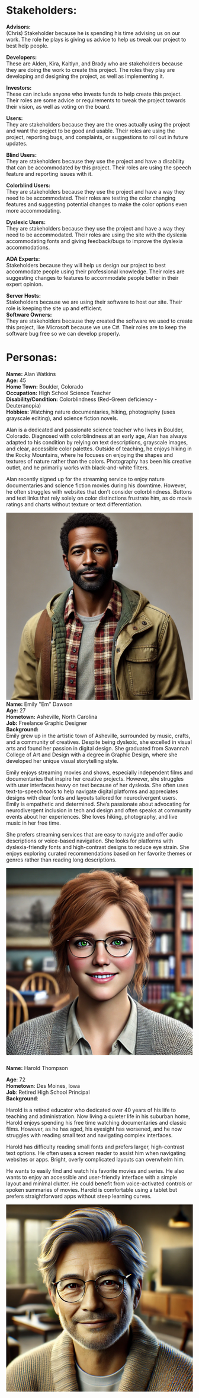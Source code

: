# **Stakeholders:**

**Advisors:**   
(Chris) Stakeholder because he is spending his time advising us on our work. The role he plays is giving us advice to help us tweak our project to best help people.

**Developers:**  
These are Alden, Kira, Kaitlyn, and Brady who are stakeholders because they are doing the work to create this project. The roles they play are developing and designing the project, as well as implementing it.

**Investors:**  
These can include anyone who invests funds to help create this project. Their roles are some advice or requirements to tweak the project towards their vision, as well as voting on the board.

**Users:**  
They are stakeholders because they are the ones actually using the project and want the project to be good and usable. Their roles are using the project, reporting bugs, and complaints, or suggestions to roll out in future updates.

**Blind Users:**   
They are stakeholders because they use the project and have a disability that can be accommodated by this project. Their roles are using the speech feature and reporting issues with it. 

**Colorblind Users:**   
They are stakeholders because they use the project and have a way they need to be accommodated. Their roles are testing the color changing features and suggesting potential changes to make the color options even more accommodating. 

**Dyslexic Users:**   
They are stakeholders because they use the project and have a way they need to be accommodated. Their roles are using the site with the dyslexia accommodating fonts and giving feedback/bugs to improve the dyslexia accommodations.

**ADA Experts:**  
Stakeholders because they will help us design our project to best accommodate people using their professional knowledge. Their roles are suggesting changes to features to accommodate people better in their expert opinion.

**Server Hosts:**  
Stakeholders because we are using their software to host our site. Their role is keeping the site up and efficient.  
**Software Owners:**  
They are stakeholders because they created the software we used to create this project, like Microsoft because we use C\#. Their roles are to keep the software bug free so we can develop properly.

# **Personas:**

**Name:** Alan Watkins  
**Age:** 45  
**Home Town:** Boulder, Colorado  
**Occupation:** High School Science Teacher  
**Disability/Condition:** Colorblindness (Red-Green deficiency \- Deuteranopia)  
**Hobbies:** Watching nature documentaries, hiking, photography (uses grayscale editing), and science fiction novels.

Alan is a dedicated and passionate science teacher who lives in Boulder, Colorado. Diagnosed with colorblindness at an early age, Alan has always adapted to his condition by relying on text descriptions, grayscale images, and clear, accessible color palettes. Outside of teaching, he enjoys hiking in the Rocky Mountains, where he focuses on enjoying the shapes and textures of nature rather than the colors. Photography has been his creative outlet, and he primarily works with black-and-white filters.

Alan recently signed up for the streaming service to enjoy nature documentaries and science fiction movies during his downtime. However, he often struggles with websites that don’t consider colorblindness. Buttons and text links that rely solely on color distinctions frustrate him, as do movie ratings and charts without texture or text differentiation.

![Alan](stakeholder_pics/alan.png)
**Name:** Emily "Em" Dawson  
**Age:** 27  
**Hometown:** Asheville, North Carolina  
**Job:** Freelance Graphic Designer  
**Background:**  
Emily grew up in the artistic town of Asheville, surrounded by music, crafts, and a community of creatives. Despite being dyslexic, she excelled in visual arts and found her passion in digital design. She graduated from Savannah College of Art and Design with a degree in Graphic Design, where she developed her unique visual storytelling style.

Emily enjoys streaming movies and shows, especially independent films and documentaries that inspire her creative projects. However, she struggles with user interfaces heavy on text because of her dyslexia. She often uses text-to-speech tools to help navigate digital platforms and appreciates designs with clear fonts and layouts tailored for neurodivergent users.  
Emily is empathetic and determined. She’s passionate about advocating for neurodivergent inclusion in tech and design and often speaks at community events about her experiences. She loves hiking, photography, and live music in her free time.

She prefers streaming services that are easy to navigate and offer audio descriptions or voice-based navigation. She looks for platforms with dyslexia-friendly fonts and high-contrast designs to reduce eye strain. She enjoys exploring curated recommendations based on her favorite themes or genres rather than reading long descriptions.

![Emily](./stakeholder_pics/emily.png)

### 

**Name:** Harold Thompson

**Age**: 72  
**Hometown**: Des Moines, Iowa  
**Job**: Retired High School Principal  
**Background**: 

Harold is a retired educator who dedicated over 40 years of his life to teaching and administration. Now living a quieter life in his suburban home, Harold enjoys spending his free time watching documentaries and classic films. However, as he has aged, his eyesight has worsened, and he now struggles with reading small text and navigating complex interfaces.

Harold has difficulty reading small fonts and prefers larger, high-contrast text options. He often uses a screen reader to assist him when navigating websites or apps. Bright, overly complicated layouts can overwhelm him.

He wants to easily find and watch his favorite movies and series. He also wants to enjoy an accessible and user-friendly interface with a simple layout and minimal clutter. He could benefit from voice-activated controls or spoken summaries of movies. Harold is comfortable using a tablet but prefers straightforward apps without steep learning curves.

![Harold](stakeholder_pics/harold.png)